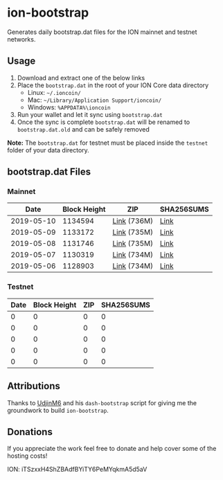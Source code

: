 # ion-bootstrap

Generates daily bootstrap.dat files for the ION mainnet and testnet networks.

## Usage

1. Download and extract one of the below links
2. Place the `bootstrap.dat` in the root of your ION Core data directory
    - Linux: `~/.ioncoin/`
    - Mac: `~/Library/Application Support/ioncoin/`
    - Windows: `%APPDATA%\ioncoin`
3. Run your wallet and let it sync using `bootstrap.dat`
4. Once the sync is complete `bootstrap.dat` will be renamed to `bootstrap.dat.old` and can be safely removed

**Note:** The `bootstrap.dat` for testnet must be placed inside the `testnet` folder of your data directory.

## bootstrap.dat Files

### Mainnet

|    Date    | Block Height | ZIP | SHA256SUMS |
| ---------- | ------------ | --- | ---------- |
| 2019-05-10 | 1134594 | [Link](https://s3-ap-southeast-2.amazonaws.com/ion-bootstrap/mainnet/2019-05-10/bootstrap.dat.zip) (736M) | [Link](https://s3-ap-southeast-2.amazonaws.com/ion-bootstrap/mainnet/2019-05-10/SHA256SUMS) |
| 2019-05-09 | 1133172 | [Link](https://s3-ap-southeast-2.amazonaws.com/ion-bootstrap/mainnet/2019-05-09/bootstrap.dat.zip) (735M) | [Link](https://s3-ap-southeast-2.amazonaws.com/ion-bootstrap/mainnet/2019-05-09/SHA256SUMS) |
| 2019-05-08 | 1131746 | [Link](https://s3-ap-southeast-2.amazonaws.com/ion-bootstrap/mainnet/2019-05-08/bootstrap.dat.zip) (735M) | [Link](https://s3-ap-southeast-2.amazonaws.com/ion-bootstrap/mainnet/2019-05-08/SHA256SUMS) |
| 2019-05-07 | 1130319 | [Link](https://s3-ap-southeast-2.amazonaws.com/ion-bootstrap/mainnet/2019-05-07/bootstrap.dat.zip) (734M) | [Link](https://s3-ap-southeast-2.amazonaws.com/ion-bootstrap/mainnet/2019-05-07/SHA256SUMS) |
| 2019-05-06 | 1128903 | [Link](https://s3-ap-southeast-2.amazonaws.com/ion-bootstrap/mainnet/2019-05-06/bootstrap.dat.zip) (734M) | [Link](https://s3-ap-southeast-2.amazonaws.com/ion-bootstrap/mainnet/2019-05-06/SHA256SUMS) |

### Testnet

|    Date    | Block Height | ZIP | SHA256SUMS |
| ---------- | ------------ | --- | ---------- |
| 0 | 0 | 0 | 0 |
| 0 | 0 | 0 | 0 |
| 0 | 0 | 0 | 0 |
| 0 | 0 | 0 | 0 |
| 0 | 0 | 0 | 0 |

## Attributions

Thanks to [UdjinM6](https://github.com/UdjinM6) and his `dash-bootstrap` script
for giving me the groundwork to build `ion-bootstrap`.

## Donations

If you appreciate the work feel free to donate and help cover some of the
hosting costs!

ION: iTSzxxH4ShZBAdfBYiTY6PeMYqkmA5d5aV
